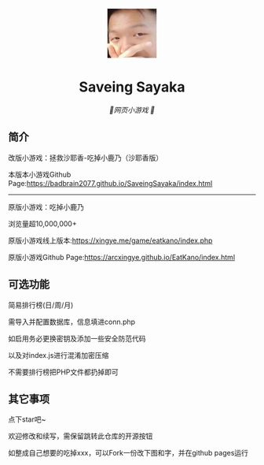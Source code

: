 <p align="center">
  <a href="https://badbrain2077.github.io/"><img src="https://github.com/arcxingye/EatKano/blob/main/static/image/ClickBefore.png?raw=true" width="100" height="100" alt="SavingSayaka"></a>
</p>
<div align="center">

# Saveing Sayaka

_🦈网页小游戏 🥥_

</div>

## 简介

改版小游戏：拯救沙耶香-吃掉小鹿乃（沙耶香版）

本版本小游戏Github Page:<https://badbrain2077.github.io/SaveingSayaka/index.html>

---

原版小游戏：吃掉小鹿乃

浏览量超10,000,000+

原版小游戏线上版本:<https://xingye.me/game/eatkano/index.php>

原版小游戏Github Page:<https://arcxingye.github.io/EatKano/index.html>

## 可选功能

简易排行榜(日/周/月)

需导入并配置数据库，信息填进conn.php

如启用务必更换密钥及添加一些安全防范代码

以及对index.js进行混淆加密压缩

不需要排行榜把PHP文件都扔掉即可

## 其它事项

点下star吧~

欢迎修改和续写，需保留跳转此仓库的开源按钮

如整成自己想要的吃掉xxx，可以Fork一份改下图和字，并在github pages运行
